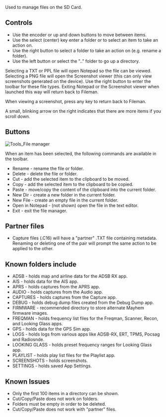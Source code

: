 Used to manage files on the SD Card.

## Controls

- Use the encoder or up and down buttons to move between items.
- Use the select (center) key enter a folder or to select an item to take an action on.
- Use the right button to select a folder to take an action on (e.g. rename a folder).
- Use the left button or select the ".." folder to go up a directory.

Selecting a TXT or PPL file will open Notepad so the file can be viewed. Selecting a PNG file will open the Screenshot viewer (this can only view screenshots generated on the device). Use the right button to enter the toolbar for these file types. Exiting Notepad or the Screenshot viewer when launched this way will return back to Fileman.

When viewing a screenshot, press any key to return back to Fileman.

A small, blinking arrow on the right indicates that there are more items if you scroll down.

## Buttons

![Tools_File manager](https://github.com/eried/portapack-mayhem/assets/3761006/9a138517-c66b-4a4f-8456-b48b84f9ec85)

When an item has been selected, the following commands are available in the toolbar.
- Rename - rename the file or folder.
- Delete - delete the file or folder.
- Cut - add the selected item to the clipboard to be moved.
- Copy - add the selected item to the clipboard to be copied.
- Paste - move/copy the content of the clipboard into the current folder.
- New Dir - create a new folder in the current folder.
- New File - create an empty file in the current folder.
- Open in Notepad - (not shown) open the file in the text editor.
- Exit - exit the file manager.

## Partner files
- Capture files (.C16) will have a "partner" .TXT file containing metadata. Renaming or deleting one of the pair will prompt the same action to be applied to the other.

## Known folders include
- ADSB - holds map and airline data for the ADSB RX app.
- AIS - holds data for the AIS app.
- APRS - holds captures from the APRS app.
- AUDIO - holds captures from the Audio app.
- CAPTURES - holds captures from the Capture app.
- DEBUG - holds debug dump files created from the Debug Dump app.
- FIRMWARE - recommended directory to store alternate Mayhem firmware images.
- FREQMAN - holds frequency list files for the Freqman, Scanner, Recon, and Looking Glass apps.
- GPS - holds data for the GPS Sim app.
- LOGS - holds logs from various apps like ADSB-RX, ERT, TPMS, Pocsag and Radiosnde.
- LOOKING GLASS - holds preset frequency ranges for Looking Glass app.
- PLAYLIST - holds play list files for the Playlist app.
- SCREENSHOTS - holds screenshots.
- SETTINGS - holds saved App Settings.

## Known Issues
- Only the first 100 items in a directory can be shown.
- Cut/Copy/Paste does not work on folders.
- Folders must be empty in order to be deleted.
- Cut/Copy/Paste does not work with "partner" files.
